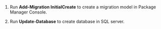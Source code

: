 1. Run **Add-Migration InitialCreate** to create a migration model in Package Manager Console.

2. Run **Update-Database** to create database in SQL server.